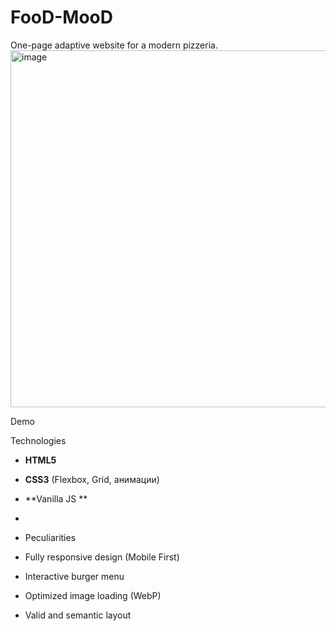 # FooD-MooD
One-page adaptive website for a modern pizzeria.
<img width="1054" height="571" alt="image" src="https://github.com/user-attachments/assets/4c1b311c-1dc6-438e-8151-21b7e343728e" />

Demo
 
Technologies

- **HTML5**
- **CSS3** (Flexbox, Grid, анимации)
- **Vanilla JS **
- 
- Peculiarities

- Fully responsive design (Mobile First)
- Interactive burger menu
- Optimized image loading (WebP)
- Valid and semantic layout
